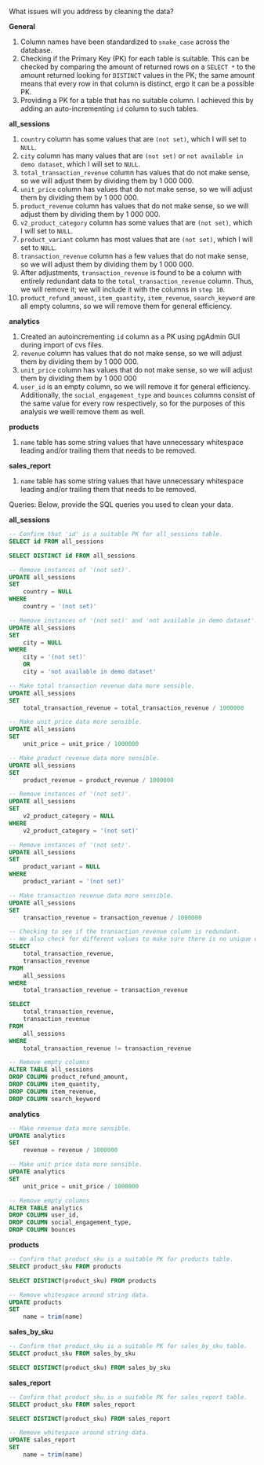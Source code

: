 What issues will you address by cleaning the data?

**General**
1. Column names have been standardized to `snake_case` across the database.
2. Checking if the Primary Key (PK) for each table is suitable. This can be checked by comparing the amount of returned rows on a `SELECT *` to the amount returned looking for `DISTINCT` values in the PK; the same amount means that every row in that column is distinct, ergo it can be a possible PK.
3. Providing a PK for a table that has no suitable column. I achieved this by adding an auto-incrementing `id` column to such tables.

**all_sessions**
1. `country` column has some values that are `(not set)`, which I will set to `NULL`.
2. `city` column has many values that are `(not set)` or `not available in demo dataset`, which I will set to `NULL`.
3. `total_transaction_revenue` column has values that do not make sense, so we will adjust them by dividing them by 1 000 000.
4. `unit_price` column has values that do not make sense, so we will adjust them by dividing them by 1 000 000.
5. `product_revenue` column has values that do not make sense, so we will adjust them by dividing them by 1 000 000.
6. `v2_product_category` column has some values that are `(not set)`, which I will set to `NULL`.
7. `product_variant` column has most values that are `(not set)`, which I will set to `NULL`.
8. `transaction_revenue` column has a few values that do not make sense, so we will adjust them by dividing them by 1 000 000.
9. After adjustments, `transaction_revenue` is found to be a column with entirely redundant data to the `total_transaction_revenue` column. Thus, we will remove it; we will include it with the columns in `step 10`.
10. `product_refund_amount`, `item_quantity`, `item_revenue`, `search_keyword` are all empty columns, so we will remove them for general efficiency.

**analytics**
1. Created an autoincrementing `id` column as a PK using pgAdmin GUI during import of cvs files.
2. `revenue` column has values that do not make sense, so we will adjust them by dividing them by 1 000 000.
3. `unit_price` column has values that do not make sense, so we will adjust them by dividing them by 1 000 000
4. `user_id` is an empty column, so we will remove it for general efficiency. Additionally, the `social_engagement_type` and `bounces` columns consist of the same value for every row respectively, so for the purposes of this analysis we weill remove them as well.

**products**
1. `name` table has some string values that have unnecessary whitespace leading and/or trailing them that needs to be removed.

**sales_report**
1. `name` table has some string values that have unnecessary whitespace leading and/or trailing them that needs to be removed.




Queries:
Below, provide the SQL queries you used to clean your data.

**all_sessions**

```SQL
-- Confirm that 'id' is a suitable PK for all_sessions table.
SELECT id FROM all_sessions

SELECT DISTINCT id FROM all_sessions
```
```SQL
-- Remove instances of '(not set)'.
UPDATE all_sessions
SET
	country = NULL
WHERE
	country = '(not set)'
```
```SQL
-- Remove instances of '(not set)' and 'not available in demo dataset'.
UPDATE all_sessions
SET
	city = NULL
WHERE
	city = '(not set)' 
	OR 
	city = 'not available in demo dataset'
```
```SQL
-- Make total transaction revenue data more sensible.
UPDATE all_sessions
SET
	total_transaction_revenue = total_transaction_revenue / 1000000
```
```SQL
-- Make unit price data more sensible.
UPDATE all_sessions
SET
	unit_price = unit_price / 1000000
```
```SQL
-- Make product revenue data more sensible.
UPDATE all_sessions
SET
	product_revenue = product_revenue / 1000000
```
```SQL
-- Remove instances of '(not set)'.
UPDATE all_sessions
SET
	v2_product_category = NULL
WHERE
	v2_product_category = '(not set)'
```
```SQL
-- Remove instances of '(not set)'.
UPDATE all_sessions
SET
	product_variant = NULL
WHERE
	product_variant = '(not set)'
```
```SQL
-- Make transaction revenue data more sensible.
UPDATE all_sessions
SET
	transaction_revenue = transaction_revenue / 1000000
```
```SQL
-- Checking to see if the transaction_revenue column is redundant.
-- We also check for different values to make sure there is no unique data stored in it.
SELECT 
	total_transaction_revenue, 
	transaction_revenue
FROM 
	all_sessions
WHERE 
	total_transaction_revenue = transaction_revenue

SELECT 
	total_transaction_revenue, 
	transaction_revenue
FROM 
	all_sessions
WHERE 
	total_transaction_revenue != transaction_revenue
```
```SQL
-- Remove empty columns
ALTER TABLE all_sessions
DROP COLUMN product_refund_amount,
DROP COLUMN item_quantity,
DROP COLUMN item_revenue,
DROP COLUMN search_keyword
```

**analytics**
```SQL
-- Make revenue data more sensible.
UPDATE analytics
SET
	revenue = revenue / 1000000
```
```SQL
-- Make unit price data more sensible.
UPDATE analytics
SET
	unit_price = unit_price / 1000000
```
```SQL
-- Remove empty columns
ALTER TABLE analytics
DROP COLUMN user_id,
DROP COLUMN social_engagement_type,
DROP COLUMN bounces
```

**products**
```SQL
-- Confirm that product_sku is a suitable PK for products table.
SELECT product_sku FROM products

SELECT DISTINCT(product_sku) FROM products
```
```SQL
-- Remove whitespace around string data.
UPDATE products
SET
	name = trim(name)
```

**sales_by_sku**
```SQL
-- Confirm that product_sku is a suitable PK for sales_by_sku table.
SELECT product_sku FROM sales_by_sku

SELECT DISTINCT(product_sku) FROM sales_by_sku
```

**sales_report**
```SQL
-- Confirm that product_sku is a suitable PK for sales_report table.
SELECT product_sku FROM sales_report

SELECT DISTINCT(product_sku) FROM sales_report
```
```SQL
-- Remove whitespace around string data.
UPDATE sales_report
SET
	name = trim(name)
```

